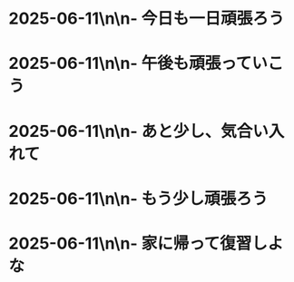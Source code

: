 # 2025-06-11\n\n- 今日も一日頑張ろう
# 2025-06-11\n\n- 午後も頑張っていこう
# 2025-06-11\n\n- あと少し、気合い入れて
# 2025-06-11\n\n- もう少し頑張ろう
# 2025-06-11\n\n- 家に帰って復習しよな
